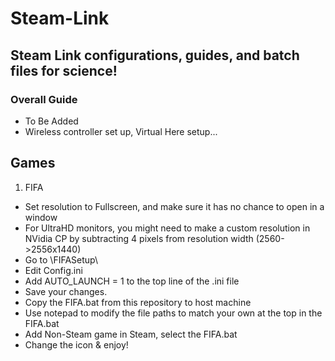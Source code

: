 # Steam-Link

## Steam Link configurations, guides, and batch files for science!

### Overall Guide
  * To Be Added
  * Wireless controller set up, Virtual Here setup...

## Games 

1. FIFA
  * Set resolution to Fullscreen, and make sure it has no chance to open in a window
  * For UltraHD monitors, you might need to make a custom resolution in NVidia CP by subtracting 4 pixels from resolution width (2560->2556x1440)
  * Go to <path-to-game>\FIFASetup\
  * Edit Config.ini
  * Add AUTO_LAUNCH = 1 to the top line of the .ini file
  * Save your changes.
  * Copy the FIFA.bat from this repository to host machine
  * Use notepad to modify the file paths to match your own at the top in the FIFA.bat
  * Add Non-Steam game in Steam, select the FIFA.bat
  * Change the icon & enjoy!
  
